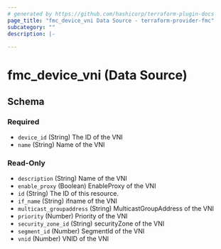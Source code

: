 ```yaml
---
# generated by https://github.com/hashicorp/terraform-plugin-docs
page_title: "fmc_device_vni Data Source - terraform-provider-fmc"
subcategory: ""
description: |-
  
---
```


# fmc_device_vni (Data Source)





<!-- schema generated by tfplugindocs -->
## Schema

### Required

- `device_id` (String) The ID of the VNI
- `name` (String) Name of the VNI

### Read-Only

- `description` (String) Name of the VNI
- `enable_proxy` (Boolean) EnableProxy of the VNI
- `id` (String) The ID of this resource.
- `if_name` (String) ifname of the VNI
- `multicast_groupaddress` (String) MulticastGroupAddress of the VNI
- `priority` (Number) Priority of the VNI
- `security_zone_id` (String) securityZone of the VNI
- `segment_id` (Number) SegmentId of the VNI
- `vnid` (Number) VNID of the VNI


